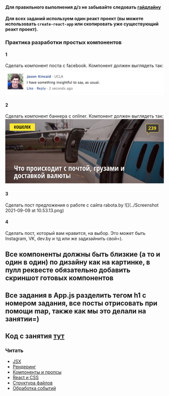 #### Для правильного выполнения д/з не забывайте следовать [гайдлайну](../homework-guidelines.md)
#### Для всех заданий используем один реакт проект (вы можете использовать `create-react-app` или скопировать уже существующий реакт проект).

### Практика разработки простых компонентов

#### 1
Сделать компонент поста с facebook.
Компонент должен выглядеть так:
![](../facebookPost.png)

#### 2
Сделать компонент баннера с onliner.
Компонент должен выглядеть так:
![](../onlinerLink.png)

#### 3
Сделать пост предложения о работе с cайта rabota.by
![](../Screenshot 2021-09-09 at 10.53.13.png)

#### 4
Сделать пост, который вам нравится, на выбор. Это может быть Instagram, VK, dev.by и тд или же задизайнить свой=).


## Все компоненты должны быть близкие (а то и один в один) по дизайну как на картинке, в пулл реквесте обязательно добавить скриншот готовых компонентов
## Все задания в App.js разделить тегом h1 с номером задания, все посты отрисовать при помощи map, также как мы это делали на занятии=)
## Код с занятия [тут](../todo-app)
### Читать

- [JSX](https://ru.reactjs.org/docs/introducing-jsx.html)
- [Рендеринг](https://ru.reactjs.org/docs/rendering-elements.html)
- [Компоненты и пропсы](https://ru.reactjs.org/docs/components-and-props.html)
- [React и CSS](https://ru.reactjs.org/docs/faq-styling.html)
- [Структура файлов](https://ru.reactjs.org/docs/faq-structure.html)
- [Обработка событий](https://ru.reactjs.org/docs/handling-events.html)
